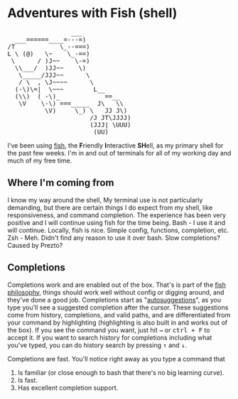 # Adventures with Fish (shell)

<pre class="right ml2 mb2 p2 bg-white blue">
                 ___
  ___======____=---=)
/T            \_--===)
L \ (@)   \~    \_-==)
 \      / )J~~    \-=)
  \\___/  )JJ~~    \)
   \_____/JJJ~~      \
   / \  , \J~~~~      \
  (-\)\=|  \~~~        L__
  (\\)  ( -\)_            ==__
   \V    \-\) ===_____  J\   \\
          \V)     \_) \   JJ J\)
                      /J JT\JJJJ)
                      (JJJ| \UUU)
                       (UU)
</pre>

I've been using [fish][fish], the **F**riendly **I**nteractive **SH**ell, as my primary shell for the past few weeks.
I'm in and out of terminals for all of my working day and much of my free time.

## Where I'm coming from
I know my way around the shell, 
My terminal use is not particularly demanding, but there are certain things I do expect from my shell, like responsiveness, and command completion.
The experience has been very positive and I will continue using fish for the time being.
Bash - I use it and will continue. Locally, fish is nice. Simple config, functions, completion, etc.
Zsh - Meh. Didn't find any reason to use it over bash. Slow completions? Caused by Prezto?

## Completions
Completions work and are enabled out of the box.
That's is part of the [fish philosophy][fish-design], things should work well without config or digging around, and they've done a good job.
Completions start as "[autosuggestions](http://fishshell.com/docs/current/index.html#autosuggestions)", as you type you'll see a suggested completion after the cursor.
These suggestions come from history, completions, and valid paths, and are differentiated from your command by highlighting (highlighting is also built in and works out of the box).
If you see the command you want, just hit <kbd title="key-right">→</kbd> or <kbd>ctrl + F</kbd> to accept it.
If you want to search history for completions including what you've typed, you can do history search by pressing <kbd title="key-up">↑</kbd> and <kbd title="key-down">↓</kbd>.


Completions are fast. You'll notice right away as you type a command that 




1. Is familiar (or close enough to bash that there's no big learning curve).
1. Is fast.
1. Has excellent completion support.

[fish]: http://fishshell.com
[fish-design]: http://fishshell.com/docs/current/design.html
